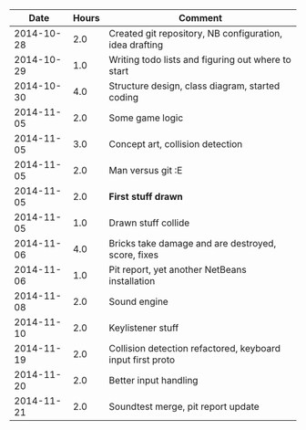 | Date      | Hours | Comment                                                        |
|-----------|-------|----------------------------------------------------------------|
|2014-10-28 | 2.0   | Created git repository, NB configuration, idea drafting        |
|2014-10-29 | 1.0   | Writing todo lists and figuring out where to start             |
|2014-10-30 | 4.0   | Structure design, class diagram, started coding                |
|2014-11-05 | 2.0   | Some game logic                                                |
|2014-11-05 | 3.0   | Concept art, collision detection                               |
|2014-11-05 | 2.0   | Man versus git :E                                              | 
|2014-11-05 | 2.0   | **First stuff drawn**                                          | 
|2014-11-05 | 1.0   | Drawn stuff collide                                            | 
|2014-11-06 | 4.0   | Bricks take damage and are destroyed, score, fixes             | 
|2014-11-06 | 1.0   | Pit report, yet another NetBeans installation                  |
|2014-11-08 | 2.0   | Sound engine                                                   |
|2014-11-10 | 2.0   | Keylistener stuff                                              |
|2014-11-19 | 2.0   | Collision detection refactored, keyboard input first proto     |
|2014-11-20 | 2.0   | Better input handling                                          |
|2014-11-21 | 2.0   | Soundtest merge, pit report update                             |
